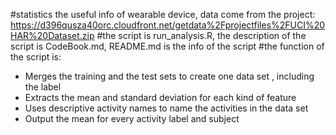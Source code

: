 #statistics the useful info of wearable device, data come from the project:  https://d396qusza40orc.cloudfront.net/getdata%2Fprojectfiles%2FUCI%20HAR%20Dataset.zip
#the script is run_analysis.R, the description of the script is CodeBook.md, README.md is the info of the script
#the function of the script is:
* Merges the training and the test sets to create one data set , including the label
* Extracts  the mean and standard deviation for each kind of feature
* Uses descriptive activity names to name the activities in the data set
* Output the mean for every activity label and subject